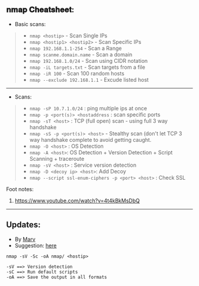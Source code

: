 ## 𝐧𝐦𝐚𝐩 𝐂𝐡𝐞𝐚𝐭𝐬𝐡𝐞𝐞𝐭:

- Basic scans: 
> - `nmap <hostip>` - Scan Single IPs
> - `nmap <hostip1> <hostip2>` - Scan Specific IPs 
> - `nmap 192.168.1.1-254` - Scan a Range
> - `nmap scanme.domain.name` - Scan a domain
> - `nmap 192.168.1.0/24` - Scan using CIDR notation
> - `nmap -iL targets.txt` - Scan targets from a file
> - `nmap -iR 100` - Scan 100 random hosts
> - `nmap --exclude 192.168.1.1` - Excude listed host

---
- Scans:
> - `nmap -sP 10.7.1.0/24` : ping multiple ips at once
> - `nmap -p <port(s)> <hostaddress` : scan specific ports
> - `nmap -sT <host>` : TCP (full open) scan - using full 3 way handshake
> - `nmap -sS -p <port(s)> <host>` - Stealthy scan (don't let TCP 3 way handshake complete to avoid getting caught.
> - `nmap -O <host>` : OS Detection
> - `nmap -A <host>`: OS Detection + Version Detection + Script Scanning + traceroute 
> - `nmap -sV <host>` : Service version detection
> - `nmap -D <decoy ip> <host>`: Add Decoy
> - `nmap --script ssl-enum-ciphers -p <port> <host>` : Check SSL


Foot notes:
1. https://www.youtube.com/watch?v=4t4kBkMsDbQ

---

## Updates:

- By [Marv](https://www.reddit.com/user/MrK_GER/) 
- Suggestion: [here](https://www.reddit.com/r/oscp/comments/xwgmal/comment/irb9jnz/?utm_source=share&utm_medium=web2x&context=3)
```
nmap -sV -Sc -oA nmap/ <hostip>
```
```
-sV ==> Version detection
-sC ==> Run default scripts
-oA ==> Save the output in all formats
```
